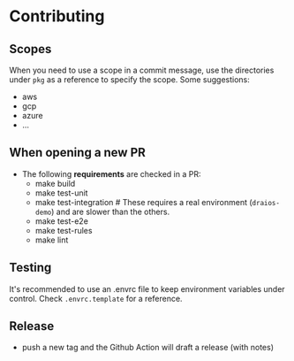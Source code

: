# Contributing

## Scopes

When you need to use a scope in a commit message, use the directories under `pkg` as a reference
to specify the scope. Some suggestions:

* aws
* gcp
* azure
* ...

## When opening a new PR

* The following **requirements** are checked in a PR:
  * make build
  * make test-unit
  * make test-integration # These requires a real environment (`draios-demo`) and are slower than the others.
  * make test-e2e
  * make test-rules
  * make lint

<!--
* We also use `pre-commit` plugin to automate this step, and **validate/detect** the issues when commiting from your local.
* When opening a PR, **an image will be built** in the [project packages section](https://github.com/orgs/sysdiglabs/packages?repo_name=cloud-connector), with the tag `pr-xxx`
-->

## Testing

It's recommended to use an .envrc file to keep environment variables under control. Check `.envrc.template` for a reference.

## Release

- push a new tag and the Github Action will draft a release (with notes)


